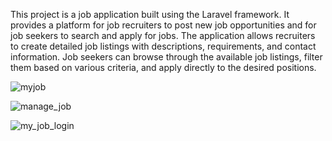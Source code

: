 This project is a job application built using the Laravel framework. It provides a platform for job recruiters to post new job opportunities and for job seekers to search and apply for jobs. The application allows recruiters to create detailed job listings with descriptions, requirements, and contact information. Job seekers can browse through the available job listings, filter them based on various criteria, and apply directly to the desired positions.


![myjob](https://github.com/sabbir270/myjob/assets/94553299/1753b6c9-fdd8-463f-b5a5-b0d34a6bfa40)

![manage_job](https://github.com/sabbir270/myjob/assets/94553299/7ac041c0-0fc2-4878-bcb3-6aff5cc3c2b8)

![my_job_login](https://github.com/sabbir270/myjob/assets/94553299/d98fe48b-1d93-4982-9e63-39bb1decbe85)
